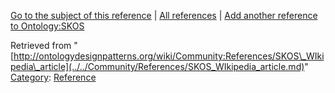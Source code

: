 [Go to the subject of this reference](../../Ontology/SKOS.md "Ontology:SKOS") | [All references](../../Community/References.1.md "Community:References") | [Add another reference to Ontology:SKOS](http://ontologydesignpatterns.org/wiki/Special:AddData/Reference?Reference[Subject]=Ontology:SKOS&subject=Ontology:SKOS)


Retrieved from "[http://ontologydesignpatterns.org/wiki/Community:References/SKOS\_WIkipedia\_article](../../Community/References/SKOS_WIkipedia_article.md)"
 [Category](http://ontologydesignpatterns.org/wiki/Special:Categories "Special:Categories"): [Reference](../../Category/Reference.md "Category:Reference")